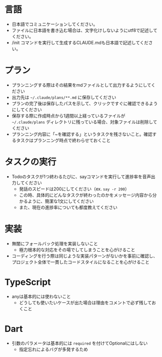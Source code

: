 # 言語
- 日本語でコミュニケーションしてください。
- ファイルに日本語を書き込む場合は、文字化けしないようにutf8で記述してください。
- /init コマンドを実行して生成するCLAUDE.mdも日本語で記述してください。

# プラン
- プランニングする際はその結果をmdファイルとして出力するようにしてください
- 出力先は `~/.claude/plans/**.md` に保存してください
- プランの完了後は保存したパスを示して、クリックですぐに確認できるようにしてください
- 保存する際に作成時点から1週間以上経っているファイルが `~/.claude/plans` ディレクトリに残っている場合、対象ファイルは削除してください
- プランニング内容に「~を確認する」というタスクを残さないこと。確認するタスクはプランニング時点で終わらせておくこと

# タスクの実行
- Todoのタスクが1つ終わるたびに、sayコマンドを実行して進捗率を音声出力してください
  - 発話のスピードは200にしてください（ex. `say -r 200`）
  - この時、具体的にどんなタスクが終わったのかをメッセージ内容から分かるように、簡潔な1文にしてください 
  - また、現在の進捗率についても都度教えてください

# 実装
- 無闇にフォールバック処理を実装しないこと
  - 極力根本的な対応をその場でしてしまうことを心がけること
- コーディングを行う際は同じような実装パターンがないかを事前に確認し、プロジェクト全体で一貫したコードスタイルになることを心がけること

# TypeScript
- anyは基本的には使わないこと
  - どうしても使いたいケースが出た場合は理由をコメントで必ず残しておくこと

# Dart
- 引数のパラメータは基本的には `required` を付けてOptionalにはしない
  - 指定忘れによるバグが多発するため
